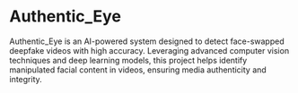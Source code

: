 # Authentic_Eye
Authentic_Eye is an AI-powered system designed to detect face-swapped deepfake videos with high accuracy. Leveraging advanced computer vision techniques and deep learning models, this project helps identify manipulated facial content in videos, ensuring media authenticity and integrity.
